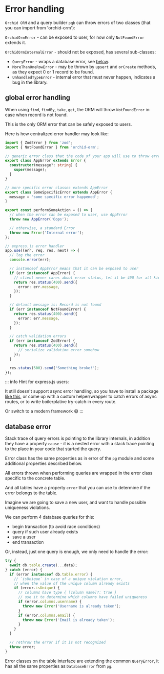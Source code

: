 # Error handling

`Orchid ORM` and a query builder `pqb` can throw errors of two classes (that you can import from 'orchid-orm'):

`OrchidOrmError` - can be exposed to user, for now only `NotFoundError` extends it.

`OrchidOrmInternalError` - should not be exposed, has several sub-classes:

- `QueryError` - wraps a database error, see [below](#database-error).
- `MoreThanOneRowError` - may be thrown by `upsert` and `orCreate` methods, as they expect 0 or 1 record to be found.
- `UnhandledTypeError` - internal error that must never happen, indicates a bug in the library.

## global error handling

When using `find`, `findBy`, `take`, `get`, the ORM will throw `NotFoundError` in case when record is not found.

This is the only ORM error that can be safely exposed to users.

Here is how centralized error handler may look like:

```ts
import { ZodError } from 'zod';
import { NotFoundError } from 'orchid-orm';

// generic error class that the code of your app will use to throw errors
export class AppError extends Error {
  constructor(message?: string) {
    super(message);
  }
}

// more specific error classes extends AppError
export class SomeSpecificError extends AppError {
  message = 'some specific error happened';
}

export const performSomeAction = () => {
  // when the error can be exposed to user, use AppError
  throw new AppError('Oops');

  // otherwise, a standard Error
  throw new Error('Internal error');
};

// express.js error handler
app.use((err, req, res, next) => {
  // log the error
  console.error(err);

  // instanceof AppError means that it can be exposed to user
  if (err instanceof AppError) {
    // client never cares about error status, let it be 400 for all kinds of AppError
    return res.status(400).send({
      error: err.message,
    });
  }

  // default message is: Record is not found
  if (err instanceof NotFoundError) {
    return res.status(400).send({
      error: err.message,
    });
  }

  // catch validation errors
  if (err instanceof ZodError) {
    return res.status(400).send({
      // serialize validation error somehow
    });
  }

  res.status(500).send('Something broke!');
});
```

::: info
Hint for express.js users:

It still doesn't support async error handling, so you have to install a package [like this](https://www.npmjs.com/package/express-async-errors),
or come up with a custom helper/wrapper to catch errors of async routes, or to write boilerplative try-catch in every route.

Or switch to a modern framework 😅
:::

## database error

Stack trace of query errors is pointing to the library internals, in addition they have a property `cause` -
it is a nested error with a stack trace pointing to the place in your code that started the query.

Error class has the same properties as in error of the `pg` module and some additional properties described below.

All errors thrown when performing queries are wrapped in the error class specific to the concrete table.

And all tables have a property `error` that you can use to determine if the error belongs to the table.

Imagine we are going to save a new user, and want to handle possible uniqueness violations.

We can perform 4 database queries for this:

- begin transaction (to avoid race conditions)
- query if such user already exists
- save a user
- end transaction

Or, instead, just one query is enough, we only need to handle the error:

```ts
try {
  await db.table.create(...data);
} catch (error) {
  if (error instanceof db.table.error) {
    // `isUnique` in case of a unique violation error,
    // when the value of the unique column already exists
    if (error.isUnique) {
      // columns have type { [column name]?: true }
      // use it to determine which columns have failed uniqueness
      if (error.columns.username) {
        throw new Error('Username is already taken');
      }
      if (error.columns.email) {
        throw new Error('Email is already taken');
      }
    }
  }

  // rethrow the error if it is not recognized
  throw error;
}
```

Error classes on the table interface are extending the common `QueryError`,
it has all the same properties as `DatabaseError` from `pg`.
